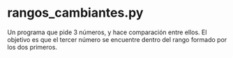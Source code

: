 # rangos_cambiantes.py
Un programa que pide 3 números, y hace comparación entre ellos. El objetivo es que el tercer número se encuentre dentro del rango formado por los dos primeros.
